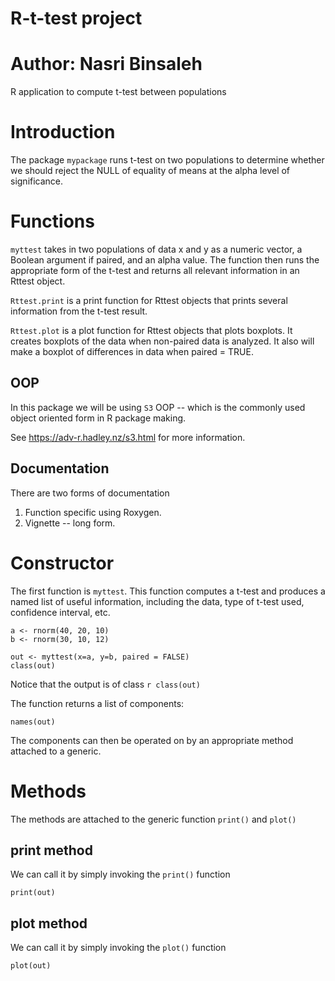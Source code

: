 # R-t-test project

# Author: Nasri Binsaleh

R application to compute t-test between populations

# Introduction

The package `mypackage` runs t-test on two populations to determine whether we should reject the NULL of equality of means at the alpha level of significance.

# Functions

`myttest` takes in two populations of data x and y as a numeric vector, a Boolean argument if paired, and an alpha value. The function then runs the appropriate form of the t-test and returns all relevant information in an Rttest object.

`Rttest.print` is a print function for Rttest objects that prints several information from the t-test result.

`Rttest.plot` is a plot function for Rttest objects that plots boxplots. It creates boxplots of the data when non-paired data is analyzed. It also will make a boxplot of differences in data when paired = TRUE.

## OOP

In this package we will be using `S3` OOP -- which is the commonly used object oriented form in R package making.

See <https://adv-r.hadley.nz/s3.html> for more information.

## Documentation

There are two forms of documentation
  
  1. Function specific using Roxygen.
  2. Vignette -- long form.
  
# Constructor

The first function is `myttest`. This function computes a t-test and produces a named list of useful information, including the data, type of t-test used, confidence interval, etc.

```{r}
a <- rnorm(40, 20, 10)
b <- rnorm(30, 10, 12)

out <- myttest(x=a, y=b, paired = FALSE)
class(out)
```

Notice that the output is of class `r class(out)`

The function returns a list of components:

```{r}
names(out)
```
The components can then be operated on by an appropriate method attached to a generic.

# Methods

The methods are attached to the generic function `print()` and `plot()`

## print method

We can call it by simply invoking the `print()` function

```{r}
print(out)
```

## plot method

We can call it by simply invoking the `plot()` function

```{r}
plot(out)
```

